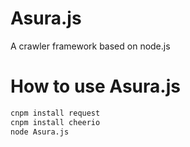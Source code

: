 # Asura.js

A crawler framework based on node.js

# How to use Asura.js

```bash
cnpm install request
cnpm install cheerio
node Asura.js
```
